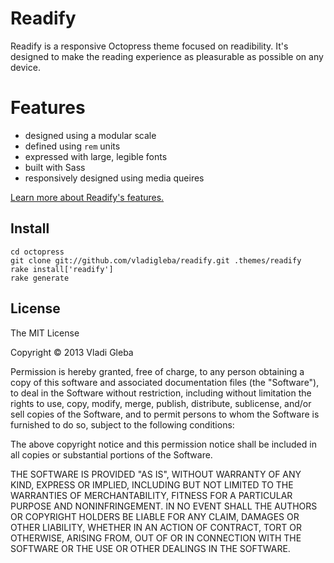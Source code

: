 # Readify

Readify is a responsive Octopress theme focused on readibility. It's designed to make the reading experience as pleasurable as possible on any device.

# Features
- designed using a modular scale
- defined using `rem` units
- expressed with large, legible fonts
- built with Sass
- responsively designed using media queires

[Learn more about Readify's features.](https://github.com/vladigleba/readify)

## Install

    cd octopress
    git clone git://github.com/vladigleba/readify.git .themes/readify
    rake install['readify']
    rake generate

## License

The MIT License

Copyright &copy; 2013 Vladi Gleba

Permission is hereby granted, free of charge, to any person obtaining a copy of this software and associated documentation files (the "Software"), to deal in the Software without restriction, including without limitation the rights to use, copy, modify, merge, publish, distribute, sublicense, and/or sell copies of the Software, and to permit persons to whom the Software is furnished to do so, subject to the following conditions:

The above copyright notice and this permission notice shall be included in all copies or substantial portions of the Software.

THE SOFTWARE IS PROVIDED "AS IS", WITHOUT WARRANTY OF ANY KIND, EXPRESS OR IMPLIED, INCLUDING BUT NOT LIMITED TO THE WARRANTIES OF MERCHANTABILITY, FITNESS FOR A PARTICULAR PURPOSE AND NONINFRINGEMENT. IN NO EVENT SHALL THE AUTHORS OR COPYRIGHT HOLDERS BE LIABLE FOR ANY CLAIM, DAMAGES OR OTHER LIABILITY, WHETHER IN AN ACTION OF CONTRACT, TORT OR OTHERWISE, ARISING FROM, OUT OF OR IN CONNECTION WITH THE SOFTWARE OR THE USE OR OTHER DEALINGS IN THE SOFTWARE.
